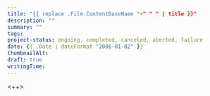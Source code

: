 ```yaml
---
title: "{{ replace .File.ContentBaseName "-" " " | title }}"
description: ""
summary: ""
tags:
project-status: ongoing, completed, canceled, aborted, failure
date: {{ .Date | dateFormat "2006-01-02" }}
thumbnailAlt:
draft: true
writingTime:
---
```


<++>
